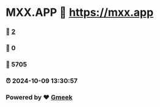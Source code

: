 # MXX.APP :link: https://mxx.app 
### :page_facing_up: [2](https://mxx.app/tag.html) 
### :speech_balloon: 0 
### :hibiscus: 5705 
### :alarm_clock: 2024-10-09 13:30:57 
### Powered by :heart: [Gmeek](https://github.com/Meekdai/Gmeek)
